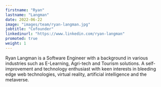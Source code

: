 ```yaml
---
firstname: "Ryan"
lastname: "Langman"
date: 2022-06-22
image: "images/team/ryan-langman.jpg"
jobtitle: "Cofounder"
linkedinurl: "https://www.linkedin.com/ryan-langman"
promoted: true
weight: 1
---
```


Ryan Langman is a Software Engineer with a background in various industries such as E-Learning, Agri-tech and Tourism solutions. A self-improvement and technology enthusiast with keen interests in bleeding edge web technologies, virtual reality, artificial intelligence and the metaverse.